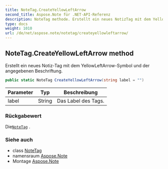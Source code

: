 ```yaml
---
title: NoteTag.CreateYellowLeftArrow
second_title: Aspose.Note für .NET-API-Referenz
description: NoteTag methode. Erstellt ein neues NotizTag mit dem YellowLeftArrowSymbol und der angegebenen Beschriftung.
type: docs
weight: 1010
url: /de/net/aspose.note/notetag/createyellowleftarrow/
---
```

## NoteTag.CreateYellowLeftArrow method

Erstellt ein neues Notiz-Tag mit dem YellowLeftArrow-Symbol und der angegebenen Beschriftung.

```csharp
public static NoteTag CreateYellowLeftArrow(string label = "")
```

| Parameter | Typ | Beschreibung |
| --- | --- | --- |
| label | String | Das Label des Tags. |

### Rückgabewert

Die[`NoteTag`](../) .

### Siehe auch

* class [NoteTag](../)
* namensraum [Aspose.Note](../../notetag/)
* Montage [Aspose.Note](../../../)


